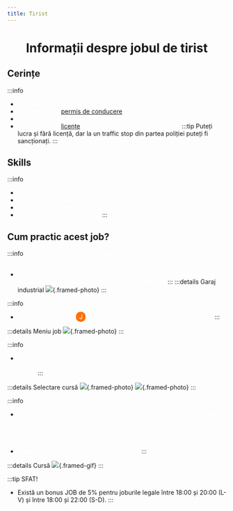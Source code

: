 ```yaml
---
title: Tirist
---
```


<script setup> 
    import KeyIcon from '../.vitepress/components/KeyIcon.vue'
</script>

# <span class="title-font"><center>Informații despre jobul de tirist</center></span>

## <span class="header-font">Cerințe</span>

:::info
- <span style="color:white">Experiență de minim 50 ore.</span>
- <span style="color:white">Deținerea unui [permis de conducere](/general/scoala) valabil.</span>
- <span style="color:white">Deținerea unui TIR personal (poate fi achiziționat de la Dealership).</span>
- <span style="color:white">Deținerea unei [licențe](/general/licente) de tirist pentru a putea lucra legal.</span>
:::tip
Puteți lucra și fără licență, dar la un traffic stop din partea poliției puteți fi sancționați.
:::

## <span class="header-font">Skills</span>

:::info
- <span style="color:white">Skill 1 -> 1% boost la plată</span>
- <span style="color:white">Skill 2 -> 1.03% boost la plată</span>
- <span style="color:white">Skill 3 -> 1.06% boost la plată</span>
- <span style="color:white">Skill 4 -> 1.12% boost la plată</span>
:::

## <span class="header-font">Cum practic acest job?</span>

:::info
<span style="color:white">Acest job constă în transportarea remorcilor cu marfă de la un punct la altul.</span>

- <span style="color:white">Începi prin a merge la un garaj industrial (marcat cu un blips la fel ca și cel de la garajul normal, dar galben) și scoateți tirul.</span>
:::
:::details Garaj industrial
![](https://i.imgur.com/ZC1aSuC.png){.framed-photo}
:::

:::info
- <span style="color:white">Prin apăsarea tastei <span style="padding: 3px 7px; border-radius: 10px; background-color: #ff6f00;">J</span> deschideți meniul de job și selectați "Tirist".</span>
:::

:::details Meniu job
![](https://i.imgur.com/uNa9esJ.png){.framed-photo}
:::

:::info
- <span style="color:white">Odată ce ați selectat "Tirist", pe hartă vă vor apărea mai multe checkpoint-uri galbene, mergeți la cel mai apropiat și selectați cursa dorită.</span>
:::

:::details Selectare cursă
![](https://i.imgur.com/rShOHes.png){.framed-photo}
![](https://i.imgur.com/L9r0pt0.png){.framed-photo}
:::

:::info
- <span style="color:white">După ce ați selectat cursa, atașați remorca de TIR și mergeți la locația marcată cu un checkpoint galben. Odată ajunși acolo, trebuie să parcați TIR-ul în zona marcată și să detașați remorca. De obicei, de la finalul fiecărei curse puteți lua o nouă cursă, fiecare locație având un punct de preluare a cursei.</span>
- <span style="color:white">Plata se face după fiecare cursă finalizată.</span>
:::

:::details Cursă
![](https://i.imgur.com/gmoRJ04.gif){.framed-gif}
:::

:::tip SFAT!
- Există un bonus JOB de 5% pentru joburile legale între 18:00 și 20:00 (L-V) și între 18:00 și 22:00 (S-D).
:::